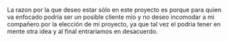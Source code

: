 La razon por la que deseo estar sólo en este proyecto es porque para quien va enfocado podría ser un posible cliente mio y no deseo incomodar a mi compañero por la elección de mi proyecto, ya que tal vez el podria tener en mente otra idea y al final entrariamos en desacuerdo.